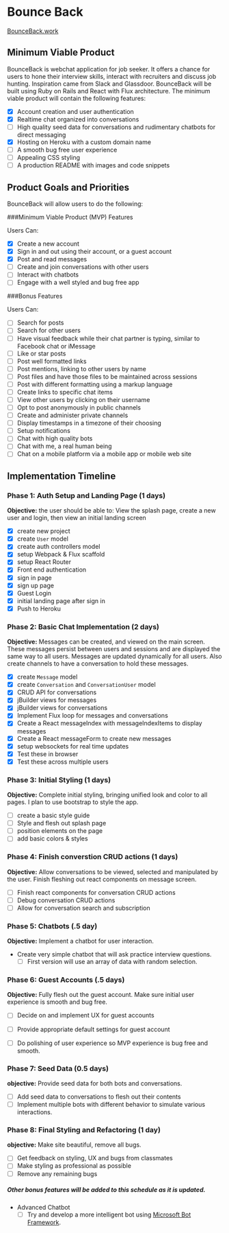 # Bounce Back

[BounceBack.work][heroku]

[heroku]: http://bounceback.work/

## Minimum Viable Product

BounceBack is webchat application for job seeker. It offers a chance for users to hone their interview skills, interact with recruiters and discuss job hunting. Inspiration came from Slack and Glassdoor. BounceBack will be built using Ruby on Rails and React with Flux architecture. The minimum viable product will contain the following features:

- [x] Account creation and user authentication
- [x] Realtime chat organized into conversations
- [ ] High quality seed data for conversations and rudimentary chatbots for direct messaging
- [x] Hosting on Heroku with a custom domain name
- [ ] A smooth bug free user experience
- [ ] Appealing CSS styling
- [ ] A production README with images and code snippets

## Product Goals and Priorities

BounceBack will allow users to do the following:

<!-- This is a Markdown checklist. Use it to keep track of your
progress. Put an x between the brackets for a checkmark: [x] -->

###Minimum Viable Product (MVP) Features

Users Can:

- [x] Create a new account
- [x] Sign in and out using their account, or a guest account
- [x] Post and read messages
- [ ] Create and join conversations with other users
- [ ] Interact with chatbots
- [ ] Engage with a well styled and bug free app

###Bonus Features

Users Can:

- [ ] Search for posts
- [ ] Search for other users
- [ ] Have visual feedback while their chat partner is typing, similar to Facebook chat or iMessage
- [ ] Like or star posts
- [ ] Post well formatted links
- [ ] Post mentions, linking to other users by name
- [ ] Post files and have those files to be maintained across sessions
- [ ] Post with different formatting using a markup language
- [ ] Create links to specific chat items
- [ ] View other users by clicking on their username
- [ ] Opt to post anonymously in public channels
- [ ] Create and administer private channels
- [ ] Display timestamps in a timezone of their choosing
- [ ] Setup notifications
- [ ] Chat with high quality bots
- [ ] Chat with me, a real human being
- [ ] Chat on a mobile platform via a mobile app or mobile web site

<!-- ## Design Docs
* [View Wireframes][views]
* [React Components][components]
* [Flux Cycles][flux-cycles]
* [API endpoints][api-endpoints]
* [DB schema][schema]

[views]: ./docs/views.md
[components]: ./docs/components.md
[flux-cycles]: ./docs/flux-cycles.md
[api-endpoints]: ./docs/api-endpoints.md
[schema]: ./docs/schema.md -->

## Implementation Timeline

### Phase 1: Auth Setup and Landing Page (1 days)

**Objective:** the user should be able to: View the splash page, create a new user and login, then view an initial landing screen

- [x] create new project
- [x] create `User` model
- [x] create auth controllers model
- [x] setup Webpack & Flux scaffold
- [x] setup React Router
- [x] Front end authentication
- [x] sign in page
- [x] sign up page
- [x] Guest Login
- [x] initial landing page after sign in
- [x] Push to Heroku

### Phase 2: Basic Chat Implementation (2 days)

**Objective:** Messages can be created, and viewed on the main screen. These messages persist between users and sessions and are displayed the same way to all users. Messages are updated dynamically for all users. Also create channels to have a conversation to hold these messages.

- [x] create `Message` model
- [x] create `Conversation` and `ConversationUser` model
- [x] CRUD API for conversations
- [x] jBuilder views for messages
- [x] jBuilder views for conversations
- [x] Implement Flux loop for messages and conversations
- [x] Create a React messageIndex with messageIndexItems to display messages
- [x] Create a React messageForm to create new messages
- [x] setup websockets for real time updates
- [x] Test these in browser
- [x] Test these across multiple users

### Phase 3: Initial Styling (1 days)

**Objective:** Complete initial styling, bringing unified look and color to all pages. I plan to use bootstrap to style the app.

- [ ] create a basic style guide
- [ ] Style and flesh out splash page
- [ ] position elements on the page
- [ ] add basic colors & styles

### Phase 4: Finish converstion CRUD actions (1 days)

**Objective:** Allow conversations to be viewed, selected and manipulated by the user. Finish fleshing out react components on message screen.

- [ ] Finish react components for conversation CRUD actions
- [ ] Debug conversation CRUD actions
- [ ] Allow for conversation search and subscription

### Phase 5: Chatbots (.5 day)

**Objective:** Implement a chatbot for user interaction.

- Create very simple chatbot that will ask practice interview questions.
  - [ ] First version will use an array of data with random selection.

### Phase 6: Guest Accounts (.5 days)

**Objective:** Fully flesh out the guest account. Make sure initial user experience is smooth and bug free.

- [ ] Decide on and implement UX for guest accounts
- [ ] Provide appropriate default settings for guest account
- [ ] Do polishing of user experience so MVP experience is bug free and smooth.


### Phase 7: Seed Data (0.5 days)

**objective:** Provide seed data for both bots and conversations.

- [ ] Add seed data to conversations to flesh out their contents
- [ ] Implement multiple bots with different behavior to simulate various interactions.

<!-- ### Phase 8: User Search (.5 day)

**objective:** Implement user search for direct messaging

- [ ] Add Flux loop for user search by username
- [ ] Add search bar React component
- [ ] Allow users to create new direct messages using user search. -->
### Phase 8: Final Styling and Refactoring (1 day)

**objective:** Make site beautiful, remove all bugs.

- [ ] Get feedback on styling, UX and bugs from classmates
- [ ] Make styling as professional as possible
- [ ] Remove any remaining bugs

##### Other bonus features will be added to this schedule as it is updated.

- Advanced Chatbot
  - [ ] Try and develop a more intelligent bot using [Microsoft Bot Framework](https://dev.botframework.com/).

<!-- User Accounts
MVP
  Anonymous Accounts
    Anonynimity only in channels and with bots, not in direct messaging
  Different Classes of accounts,
    job seeker,
    recruiter,
    anon,
    career coach
    Admins
    Demo
  Persistent login

Chat
  Text Messages can be posted
  They appear in order
  The history is maintained
  This Happens in real time

Channels - multiperson chats
  behave more like 1/2 chat, 1/2 message board
  All of the behavior above but multiperson
  Public v. Private
  Admins can admit and remove members
  Users can join and leave

Direct Message - 2 person chats
  peristent conversations,
  can be reordering and controled with gui (persistent even if removed)
  User search to set up chats with indviduals
  link from user's post to direct chat with them
  General search looks pretty cool
  Visually edit Channels
  Users can block other users they don't like

Account customization
  Profile Pic
  Username
  Real Name
  Email
  local time???

[ ] User account page
[ ] View and customize their account settings

  Chat Bots
    interview questions
    Technical and Behavioral
      Old school RPG interactions
    See: http://practiceyourvcpitch.com/

    Walkthrough for showing off

Splash Page

Bonus


Archive Search
User Searching

File upload
Liking/ Starring posts
Posting links
User Mentions
Markup/code????

Linking to chat items
Click on user name to get link to profile and direct message and files

Anon mode option for posting in public

Time zone support????
Notifications????

Hook up to my phone
iPhone app

Make sure to reset seed Data!!!
-->

<!-- [phase-one]: ./docs/phases/phase1.md
[phase-two]: ./docs/phases/phase2.md
[phase-three]: ./docs/phases/phase3.md
[phase-four]: ./docs/phases/phase4.md
[phase-five]: ./docs/phases/phase5.md -->


<!-- Notes:
          Enforcing one account per email,
          Add account recovery if time.

          Library auth?
          Allow to login with username or email

          Inclusion constraint on user_type

          use browser history?
          double confirm password
          add multiple admins for a conversation

          Make sure to show a user that they are logged in and their credentials in upper left corner of the screen.

          Persistent Login


          Style Everything

          This weekend pay Technical debt on front end auth
            local storage
            better mixin
            fix the errors loggin in and out from child components
            Figure out the default conversation UX

          Also pay technical debt on Conversation creation and editing
            Create conversations
            Edit conversations
            Delete conversations
            Add users
            Subscribe and unsubscribe
            Search for users and conversations
              Fuzzy search?
          -->
